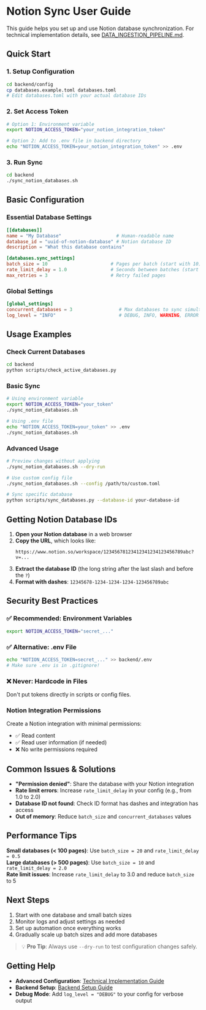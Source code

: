 # Notion Sync User Guide

This guide helps you set up and use Notion database synchronization. For technical implementation details, see [DATA_INGESTION_PIPELINE.md](DATA_INGESTION_PIPELINE.md).

## Quick Start

### 1. Setup Configuration
```bash
cd backend/config
cp databases.example.toml databases.toml
# Edit databases.toml with your actual database IDs
```

### 2. Set Access Token
```bash
# Option 1: Environment variable
export NOTION_ACCESS_TOKEN="your_notion_integration_token"

# Option 2: Add to .env file in backend directory
echo "NOTION_ACCESS_TOKEN=your_notion_integration_token" >> .env
```

### 3. Run Sync
```bash
cd backend
./sync_notion_databases.sh
```

## Basic Configuration

### Essential Database Settings

```toml
[[databases]]
name = "My Database"                    # Human-readable name
database_id = "uuid-of-notion-database" # Notion database ID
description = "What this database contains"

[databases.sync_settings]
batch_size = 10                       # Pages per batch (start with 10)
rate_limit_delay = 1.0                # Seconds between batches (start with 1.0)
max_retries = 3                       # Retry failed pages
```

### Global Settings

```toml
[global_settings]
concurrent_databases = 3                 # Max databases to sync simultaneously
log_level = "INFO"                       # DEBUG, INFO, WARNING, ERROR
```

## Usage Examples

### Check Current Databases
```bash
cd backend
python scripts/check_active_databases.py
```

### Basic Sync
```bash
# Using environment variable
export NOTION_ACCESS_TOKEN="your_token"
./sync_notion_databases.sh

# Using .env file
echo "NOTION_ACCESS_TOKEN=your_token" >> .env
./sync_notion_databases.sh
```

### Advanced Usage
```bash
# Preview changes without applying
./sync_notion_databases.sh --dry-run

# Use custom config file
./sync_notion_databases.sh --config /path/to/custom.toml

# Sync specific database
python scripts/sync_databases.py --database-id your-database-id
```

## Getting Notion Database IDs

1. **Open your Notion database** in a web browser
2. **Copy the URL**, which looks like:
   ```
   https://www.notion.so/workspace/12345678123412341234123456789abc?v=...
   ```
3. **Extract the database ID** (the long string after the last slash and before the `?`)
4. **Format with dashes**: `12345678-1234-1234-1234-123456789abc`

## Security Best Practices

### ✅ Recommended: Environment Variables
```bash
export NOTION_ACCESS_TOKEN="secret_..."
```

### ✅ Alternative: .env File
```bash
echo "NOTION_ACCESS_TOKEN=secret_..." >> backend/.env
# Make sure .env is in .gitignore!
```

### ❌ Never: Hardcode in Files
Don't put tokens directly in scripts or config files.

### Notion Integration Permissions

Create a Notion integration with minimal permissions:
- ✅ Read content
- ✅ Read user information (if needed)
- ❌ No write permissions required

## Common Issues & Solutions

- **"Permission denied"**: Share the database with your Notion integration
- **Rate limit errors**: Increase `rate_limit_delay` in your config (e.g., from 1.0 to 2.0)
- **Database ID not found**: Check ID format has dashes and integration has access
- **Out of memory**: Reduce `batch_size` and `concurrent_databases` values

## Performance Tips

**Small databases (< 100 pages)**: Use `batch_size = 20` and `rate_limit_delay = 0.5`  
**Large databases (> 500 pages)**: Use `batch_size = 10` and `rate_limit_delay = 2.0`  
**Rate limit issues**: Increase `rate_limit_delay` to 3.0 and reduce `batch_size` to 5

## Next Steps

1. Start with one database and small batch sizes
2. Monitor logs and adjust settings as needed  
3. Set up automation once everything works
4. Gradually scale up batch sizes and add more databases

> 💡 **Pro Tip**: Always use `--dry-run` to test configuration changes safely.

## Getting Help

- **Advanced Configuration**: [Technical Implementation Guide](DATA_INGESTION_PIPELINE.md)
- **Backend Setup**: [Backend Setup Guide](BACKEND_SETUP.md)
- **Debug Mode**: Add `log_level = "DEBUG"` to your config for verbose output